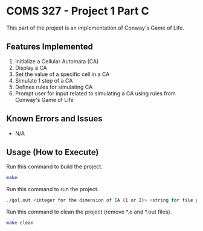 # COMS 327 - Project 1 Part C
This part of the project is an implementation of Conway's Game of Life.

## Features Implemented

1. Initialize a Cellular Automata (CA)
2. Display a CA
3. Set the value of a specific cell in a CA
4. Simulate 1 step of a CA
6. Defines rules for simulating CA
7. Prompt user for input related to simulating a CA using rules from Conway's Game of Life

## Known Errors and Issues

- N/A

## Usage (How to Execute)

Run this command to build the project.
```sh
make
```
Run this command to run the project.
```sh
./gol.out <integer for the dimension of CA (1 or 2)> <string for file path to initial state of the 2DCA>
```
Run this command to clean the project (remove *.o and *.out files).
```sh
make clean
```
